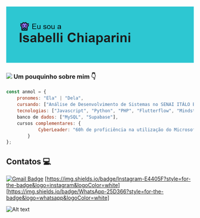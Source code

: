 ![Texto Alternativo](header.png)

### <img src="https://media.giphy.com/media/VgCDAzcKvsR6OM0uWg/giphy.gif" width="50"> Um pouquinho sobre mim 👇
```javascript
const anmol = {
    pronomes: "Ela" | "Dela",
    cursando: ["Análise de Desenvolvimento de Sistemas no SENAI ITÁLO BOLOGNA"],
    tecnologias: ["Javascript", "Python", "PHP", "Flutterflow", "Mindstorm EV3", "Microbit"],
    banco de dados: ["MySQL", "Supabase"],
    cursos complementares: {
            CyberLeader: "60h de proficiência na utilização do Microsoft Office 365",
        }
};
```
<h2>Contatos 💻</h2>

[![Gmail Badge](https://img.shields.io/badge/-Gmail-c14438?style=flat-square&logo=Gmail&logoColor=white&link=mailto:seu_email)](mailto:chiaparini11@gmail.com)
[https://img.shields.io/badge/Instagram-E4405F?style=for-the-badge&logo=instagram&logoColor=white]
[https://img.shields.io/badge/WhatsApp-25D366?style=for-the-badge&logo=whatsapp&logoColor=white]

![Alt text](https://spotify-recently-played-readme.vercel.app/api?user=31cneq2tvgzqg4h45plegindih6i)
